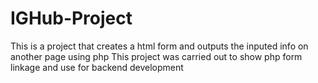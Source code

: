 # IGHub-Project
This is a project that creates a html form and outputs the inputed info on another page using php
This project was carried out to show php form linkage and use for backend development
